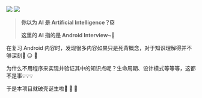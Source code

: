 ![](https://img.shields.io/badge/platform-Android-3ddc84?logo=Android&logoColor=white) ![](https://img.shields.io/badge/license-Apache2.0-434e52)

> **你以为 AI 是 Artificial Intelligence？❎**
>
> **这里的 AI 指的是 Android Interview~📱**

在复习 Android 内容时，发现很多内容如果只是死背概念，对于知识理解得并不够深刻🤥 😑 🥱

为什么不用程序来实现并验证其中的知识点呢？生命周期、设计模式等等等，这都不是事💡💡💡

于是本项目就破壳诞生啦👏 🎉 🥳

